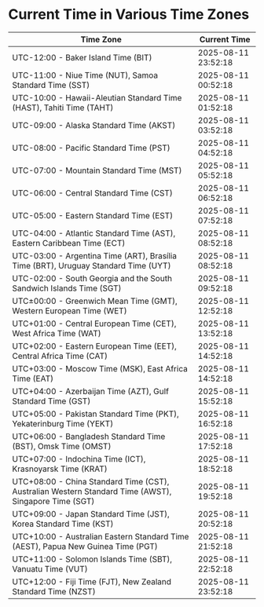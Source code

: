 # Current Time in Various Time Zones

| Time Zone | Current Time |
|-----------|--------------|
| UTC-12:00 - Baker Island Time (BIT) | 2025-08-11 23:52:18 |
| UTC-11:00 - Niue Time (NUT), Samoa Standard Time (SST) | 2025-08-11 00:52:18 |
| UTC-10:00 - Hawaii-Aleutian Standard Time (HAST), Tahiti Time (TAHT) | 2025-08-11 01:52:18 |
| UTC-09:00 - Alaska Standard Time (AKST) | 2025-08-11 03:52:18 |
| UTC-08:00 - Pacific Standard Time (PST) | 2025-08-11 04:52:18 |
| UTC-07:00 - Mountain Standard Time (MST) | 2025-08-11 05:52:18 |
| UTC-06:00 - Central Standard Time (CST) | 2025-08-11 06:52:18 |
| UTC-05:00 - Eastern Standard Time (EST) | 2025-08-11 07:52:18 |
| UTC-04:00 - Atlantic Standard Time (AST), Eastern Caribbean Time (ECT) | 2025-08-11 08:52:18 |
| UTC-03:00 - Argentina Time (ART), Brasília Time (BRT), Uruguay Standard Time (UYT) | 2025-08-11 08:52:18 |
| UTC-02:00 - South Georgia and the South Sandwich Islands Time (SGT) | 2025-08-11 09:52:18 |
| UTC±00:00 - Greenwich Mean Time (GMT), Western European Time (WET) | 2025-08-11 12:52:18 |
| UTC+01:00 - Central European Time (CET), West Africa Time (WAT) | 2025-08-11 13:52:18 |
| UTC+02:00 - Eastern European Time (EET), Central Africa Time (CAT) | 2025-08-11 14:52:18 |
| UTC+03:00 - Moscow Time (MSK), East Africa Time (EAT) | 2025-08-11 14:52:18 |
| UTC+04:00 - Azerbaijan Time (AZT), Gulf Standard Time (GST) | 2025-08-11 15:52:18 |
| UTC+05:00 - Pakistan Standard Time (PKT), Yekaterinburg Time (YEKT) | 2025-08-11 16:52:18 |
| UTC+06:00 - Bangladesh Standard Time (BST), Omsk Time (OMST) | 2025-08-11 17:52:18 |
| UTC+07:00 - Indochina Time (ICT), Krasnoyarsk Time (KRAT) | 2025-08-11 18:52:18 |
| UTC+08:00 - China Standard Time (CST), Australian Western Standard Time (AWST), Singapore Time (SGT) | 2025-08-11 19:52:18 |
| UTC+09:00 - Japan Standard Time (JST), Korea Standard Time (KST) | 2025-08-11 20:52:18 |
| UTC+10:00 - Australian Eastern Standard Time (AEST), Papua New Guinea Time (PGT) | 2025-08-11 21:52:18 |
| UTC+11:00 - Solomon Islands Time (SBT), Vanuatu Time (VUT) | 2025-08-11 22:52:18 |
| UTC+12:00 - Fiji Time (FJT), New Zealand Standard Time (NZST) | 2025-08-11 23:52:18 |
